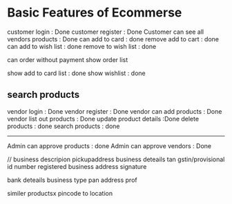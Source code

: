 

# Basic Features of Ecommerse

customer login : Done
customer register : Done
Customer can see all vendors products : Done
can add to card  : done
remove add to cart : done
can add to wish list : done
remove to wish list : done

can order without payment
show  order list


show add to card list : done
show wishlist : done

search products
--------------------


vendor login : Done
vendor register : Done
vendor can add products : Done
vendor list out products : Done
update product details :Done
delete products : done
search products : done


----------------------

Admin can approve products : done
Admin can approve vendors : Done




//
business descripion
pickupaddress
business deteails
tan
gstin/provisional id number
registered business address
signature


bank deteails
business type
pan
address prof 

similer productsx
pincode to location